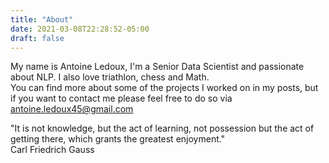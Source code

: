 ```yaml
---
title: "About"
date: 2021-03-08T22:28:52-05:00
draft: false
---
```


My name is Antoine Ledoux, I'm a Senior Data Scientist and passionate about NLP.
I also love triathlon, chess and Math. \
You can find more about some of the projects I worked on in my posts, but if you want to contact me please feel free to do so via antoine.ledoux45@gmail.com

"It is not knowledge, but the act of learning, not possession but the act of getting there, which grants the greatest enjoyment." \
Carl Friedrich Gauss